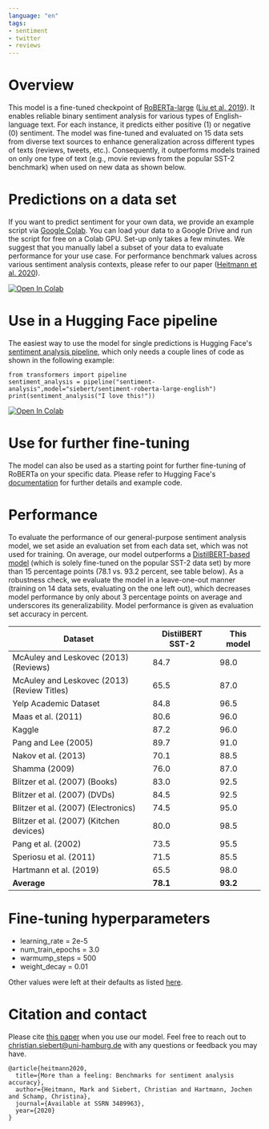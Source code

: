 ```yaml
---
language: "en"
tags:
- sentiment
- twitter
- reviews
---
```



# Overview
This model is a fine-tuned checkpoint of [RoBERTa-large](https://huggingface.co/roberta-large) ([Liu et al. 2019](https://arxiv.org/pdf/1907.11692.pdf)). It enables reliable binary sentiment analysis for various types of English-language text. For each instance, it predicts either positive (1) or negative (0) sentiment. The model was fine-tuned and evaluated on 15 data sets from diverse text sources to enhance generalization across different types of texts (reviews, tweets, etc.). Consequently, it outperforms models trained on only one type of text (e.g., movie reviews from the popular SST-2 benchmark) when used on new data as shown below. 


# Predictions on a data set
If you want to predict sentiment for your own data, we provide an example script via [Google Colab](https://colab.research.google.com/notebooks/intro.ipynb). You can load your data to a Google Drive and run the script for free on a Colab GPU. Set-up only takes a few minutes. We suggest that you manually label a subset of your data to evaluate performance for your use case. For performance benchmark values across various sentiment analysis contexts, please refer to our paper ([Heitmann et al. 2020](https://papers.ssrn.com/sol3/papers.cfm?abstract_id=3489963)).

[![Open In Colab](https://colab.research.google.com/assets/colab-badge.svg)](https://colab.research.google.com/github/chrsiebert/sentiment-roberta-large-english/blob/main/sentiment_roberta_prediction_example.ipynb)


# Use in a Hugging Face pipeline
The easiest way to use the model for single predictions is Hugging Face's [sentiment analysis pipeline](https://huggingface.co/transformers/quicktour.html#getting-started-on-a-task-with-a-pipeline), which only needs a couple lines of code as shown in the following example:
```
from transformers import pipeline
sentiment_analysis = pipeline("sentiment-analysis",model="siebert/sentiment-roberta-large-english")
print(sentiment_analysis("I love this!"))
```

[![Open In Colab](https://colab.research.google.com/assets/colab-badge.svg)](https://colab.research.google.com/github/chrsiebert/sentiment-roberta-large-english/blob/main/sentiment_roberta_pipeline.ipynb)


# Use for further fine-tuning
The model can also be used as a starting point for further fine-tuning of RoBERTa on your specific data. Please refer to Hugging Face's [documentation](https://huggingface.co/transformers/custom_datasets.html#fine-tuning-with-trainer) for further details and example code.


# Performance
To evaluate the performance of our general-purpose sentiment analysis model, we set aside an evaluation set from each data set, which was not used for training. On average, our model outperforms a [DistilBERT-based model](https://huggingface.co/distilbert-base-uncased-finetuned-sst-2-english) (which is solely fine-tuned on the popular SST-2 data set) by more than 15 percentage points (78.1 vs. 93.2 percent, see table below). As a robustness check, we evaluate the model in a leave-one-out manner (training on 14 data sets, evaluating on the one left out), which decreases model performance by only about 3 percentage points on average and underscores its generalizability. Model performance is given as evaluation set accuracy in percent.

|Dataset|DistilBERT SST-2|This model|
|---|---|---|
|McAuley and Leskovec (2013) (Reviews)|84.7|98.0|
|McAuley and Leskovec (2013) (Review Titles)|65.5|87.0|
|Yelp Academic Dataset|84.8|96.5|
|Maas et al. (2011)|80.6|96.0|
|Kaggle|87.2|96.0|
|Pang and Lee (2005)|89.7|91.0|
|Nakov et al. (2013)|70.1|88.5|
|Shamma (2009)|76.0|87.0|
|Blitzer et al. (2007) (Books)|83.0|92.5|
|Blitzer et al. (2007) (DVDs)|84.5|92.5|
|Blitzer et al. (2007) (Electronics)|74.5|95.0|
|Blitzer et al. (2007) (Kitchen devices)|80.0|98.5|
|Pang et al. (2002)|73.5|95.5|
|Speriosu et al. (2011)|71.5|85.5|
|Hartmann et al. (2019)|65.5|98.0|
|**Average**|**78.1**|**93.2**|
 
# Fine-tuning hyperparameters
- learning_rate = 2e-5
- num_train_epochs = 3.0
- warmump_steps = 500
- weight_decay = 0.01

Other values were left at their defaults as listed [here](https://huggingface.co/transformers/main_classes/trainer.html#transformers.TrainingArguments).
  
# Citation and contact
Please cite [this paper](https://papers.ssrn.com/sol3/papers.cfm?abstract_id=3489963) when you use our model. Feel free to reach out to [christian.siebert@uni-hamburg.de](mailto:christian.siebert@uni-hamburg.de) with any questions or feedback you may have.

```
@article{heitmann2020,
  title={More than a feeling: Benchmarks for sentiment analysis accuracy},
  author={Heitmann, Mark and Siebert, Christian and Hartmann, Jochen and Schamp, Christina},
  journal={Available at SSRN 3489963},
  year={2020}
}
```
